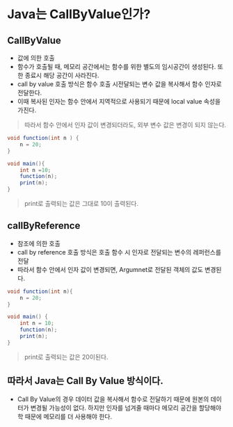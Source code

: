 # Java는 CallByValue인가?

## CallByValue
- 값에 의한 호출
- 함수가 호출될 때, 메모리 공간에서는 함수를 위한 별도의 임시공간이 생성된다. 또한 종료시 해당 공간이 사라진다.
- call by value 호출 방식은 함수 호출 시전달되는 변수 값을 복사해서 함수 인자로 전달한다.
- 이때 복사된 인자는 함수 안에서 지역적으로 사용되기 때문에 local value 속성을 가진다.

> 따라서 함수 안에서 인자 값이 변경되더라도, 외부 변수 값은 변경이 되지 않는다.

```java
void function(int n ) {
    n = 20;
}

void main(){
    int n =10;
    function(n);
    print(n);
}
```
> print로 출력되는 값은 그대로 10이 출력된다.


## callByReference
- 참조에 의한 호출
- call by reference 호출 방식은 호출 함수 시 인자로 전달되는 변수의 레퍼런스를 전달
- 따라서 함수 안에서 인자 값이 변경되면, Argumnet로 전달된 객체의 값도 변경된다.
```java
void function(int n){
    n = 20;
}

void main() {
    int n = 10;
    function(n);
    print(n);
}
```
> print로 출력되는 값은 20이된다.


## 따라서 Java는 Call By Value 방식이다.
- Call By Value의 경우 데이터 값을 복사해서 함수로 전달하기 때문에 원본의 데이터가 변경될 가능성이 없다. 하지만 인자를 넘겨줄 때마다 메모리 공간을 할당해야 학 때문에 메모리를 더 사용해야 한다.